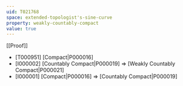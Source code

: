 ```yaml
---
uid: T021768
space: extended-topologist's-sine-curve
property: weakly-countably-compact
value: true
---
```

[[Proof]]

* [T000951] [Compact|P000016]
* [I000002] [Countably Compact|P000019] => [Weakly Countably Compact|P000021]
* [I000001] [Compact|P000016] => [Countably Compact|P000019]

